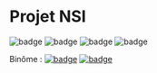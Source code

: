 # Projet NSI
![badge](https://img.shields.io/badge/HTML-239120?style=for-the-badge&logo=html5&logoColor=white) 
![badge](https://img.shields.io/badge/CSS-239120?&style=for-the-badge&logo=css3&logoColor=white)
![badge](https://img.shields.io/badge/HTML5-E34F26?style=for-the-badge&logo=html5&logoColor=white)
![badge](https://img.shields.io/badge/CSS3-1572B6?style=for-the-badge&logo=css3&logoColor=white)

Binôme : 
[![badge](https://github-readme-stats.vercel.app/api?username=Alkaillo&theme=blue-green)](https://github.com/Alkaillo/NSI_Laika)
[![badge](https://github-readme-stats.vercel.app/api?username=programming74&theme=blue-green)](https://github.com/Alkaillo/NSI_Laika)
